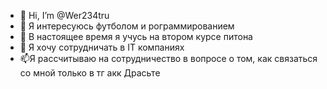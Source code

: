 - 👋 Hi, I’m @Wer234tru
- 👀 Я интересуюсь футболом и рограммированием
- 🌱 В настоящее время я учусь на втором курсе питона
- 💞️ Я хочу сотрудничать в IT компаниях
- 📫Я рассчитываю на сотрудничество в вопросе о том, как связаться со мной только в тг акк Драсьте

<!---
Wer234tru/Wer234tru is a ✨ special ✨ repository because its `README.md` (this file) appears on your GitHub profile.
You can click the Preview link to take a look at your changes.
--->

